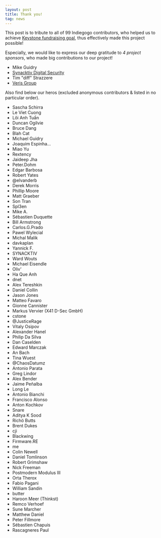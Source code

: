 ```yaml
---
layout: post
title: Thank you!
tag: news
---
```


This post is to tribute to all of 99 Indiegogo contributors, who helped us to achieve [Keystone fundraising goal](https://igg.me/at/keystone), thus effectively made this project possible!

Especially, we would like to express our deep gratitude to *4 project sponsors*, who made big contributions to our project!

- Mike Guidry
- [Synacktiv Digital Security](http://www.synacktiv.com)
- Tim "diff" Strazzere
- [Veris Group](https://www.verisgroup.com)

Also find below our heros (excluded anonymous contributors & listed in no particular order).

- Sascha Schirra
- Le Viet Cuong
- Lôi Anh Tuấn
- Duncan Ogilvie
- Bruce Dang
- Blah Cat
- Michael Guidry 
- Joaquim Espinha...
- Miao Yu
- Rextency
- Jaideep Jha 
- Peter.Dohm
- Edgar Barbosa
- Robert Yates 
- @elvanderb
- Derek Morris 
- Phillip Moore
- Matt Graeber 
- Son Tran 
- Spl3en
- Mike A.
- Sébastien Duquette 
- Bill Armstrong 
- Carlos.G.Prado
- Pawel Wylecial 
- Michal Malik 
- davkaplan 
- Yannick F.
- SYNACKTIV
- Ward Wouts 
- Michael Eisendle 
- Oliv'
- Ha Que Anh 
- dnet 
- Alex Tereshkin 
- Daniel Collin 
- Jason Jones 
- Matteo Favaro 
- Gionne Cannister 
- Markus Vervier (X41 D-Sec GmbH)
- cstone
- @JusticeRage
- Vitaly Osipov
- Alexander Hanel 
- Philip Da Silva 
- Dan Caselden 
- Edward Marczak 
- An Bach 
- Tina Wuest 
- @ChaosDatumz
- Antonio Parata
- Greg Lindor 
- Alex Bender 
- Jaime Peñalba 
- Long Le 
- Antonio Bianchi
- Francisco Alonso 
- Anton Kochkov 
- Snare
- Aditya K Sood 
- Richö Butts
- Brent Dukes 
- cji 
- Blackwing
- Firmware.RE
- me
- Colin Newell 
- Daniel Tomlinson
- Robert Grimshaw 
- Nick Freeman 
- Postmodern Modulus III 
- Orta Therox 
- Fabio Pagani 
- William Sandin 
- butter 
- Haroon Meer (Thinkst)
- Remco Verhoef
- Sune Marcher 
- Matthew Daniel 
- Peter Fillmore 
- Sébastien Chapuis 
- Rascagneres Paul 



